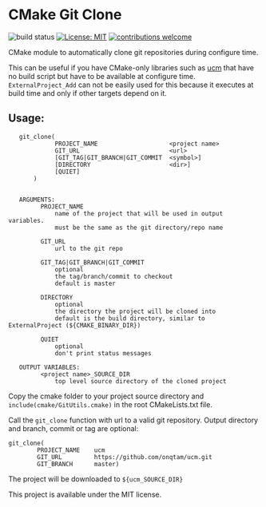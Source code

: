 # CMake Git Clone
![build status](https://travis-ci.org/tschuchortdev/cmake_git_clone.svg?branch=master) [![License: MIT](https://img.shields.io/badge/License-MIT-yellow.svg)](https://opensource.org/licenses/MIT) [![contributions welcome](https://img.shields.io/badge/contributions-welcome-brightgreen.svg?style=flat)](https://github.com/tschuchortdev/cmake_git_clone/issues)

CMake module to automatically clone git repositories during configure time.

This can be useful if you have CMake-only libraries such as [ucm](https://github.com/onqtam/ucm) that have no build script but have to be available at configure time. `ExternalProject_Add` can not be easily used for this because it executes at build time and only if other targets depend on it.

## Usage:

       git_clone(
                 PROJECT_NAME                    <project name>
                 GIT_URL                         <url>
                 [GIT_TAG|GIT_BRANCH|GIT_COMMIT  <symbol>]
                 [DIRECTORY                      <dir>]
                 [QUIET]
           )


       ARGUMENTS:
             PROJECT_NAME
                 name of the project that will be used in output variables.
                 must be the same as the git directory/repo name

             GIT_URL
                 url to the git repo

             GIT_TAG|GIT_BRANCH|GIT_COMMIT
                 optional
                 the tag/branch/commit to checkout
                 default is master

             DIRECTORY
                 optional
                 the directory the project will be cloned into
                 default is the build directory, similar to ExternalProject (${CMAKE_BINARY_DIR})

             QUIET
                 optional
                 don't print status messages

       OUTPUT VARIABLES:
             <project name>_SOURCE_DIR
                 top level source directory of the cloned project


Copy the cmake folder to your project source directory and `include(cmake/GitUtils.cmake)` in the root CMakeLists.txt file.

Call the `git_clone` function with url to a valid git repository. Output directory and branch, commit or tag are optional:

    git_clone(
            PROJECT_NAME    ucm
            GIT_URL         https://github.com/onqtam/ucm.git
            GIT_BRANCH      master)

The project will be downloaded to `${ucm_SOURCE_DIR}`

This project is available under the MIT license. 
